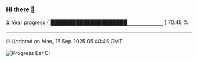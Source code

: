 ### Hi there 👋

⏳ Year progress { █████████████████████▁▁▁▁▁▁▁▁▁ } 70.48 %

---

⏰ Updated on Mon, 15 Sep 2025 05:40:45 GMT

![Progress Bar CI](https://github.com/IshwaranRudhara/GIT-ACTION/workflows/Progress%20Bar%20CI/badge.svg)
